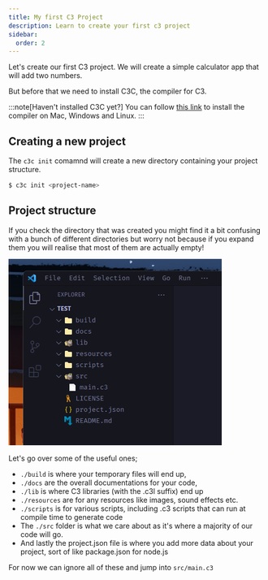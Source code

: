```yaml
---
title: My first C3 Project
description: Learn to create your first c3 project
sidebar:
  order: 2
---
```


Let's create our first C3 project. We will create a simple calculator app that will add two numbers.

But before that we need to install C3C, the compiler for C3. 

:::note[Haven't installed C3C yet?]
You can follow [this link](references/getting-started/prebuilt-binaries/) to install the compiler on Mac, Windows and Linux.
:::
## Creating a new project

The `c3c init` comamnd will create a new directory containing your project structure.

```bash
$ c3c init <project-name>
```

## Project structure

If you check the directory that was created you might find it a bit confusing with a bunch of different directories but worry not because if you expand them you will realise that most of them are actually empty!

![project](./project-structure.png)

Let's go over some of the useful ones;
- `./build` is where your temporary files will end up,
- `./docs` are the overall documentations for your code,
- `./lib` is where C3 libraries (with the .c3l suffix) end up
- `./resources` are for any resources like images, sound effects etc.
- `./scripts` is for various scripts, including .c3 scripts that can run at compile time to generate code
- The `./src` folder is what we care about as it's where a majority of our code will go.
- And lastly the project.json file is where you add more data about your project, sort of like package.json for node.js

For now we can ignore all of these and jump into `src/main.c3`